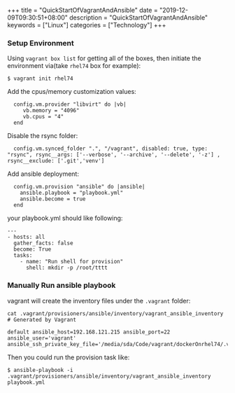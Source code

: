 +++
title = "QuickStartOfVagrantAndAnsible"
date = "2019-12-09T09:30:51+08:00"
description = "QuickStartOfVagrantAndAnsible"
keywords = ["Linux"]
categories = ["Technology"]
+++
### Setup Environment
Using `vagrant box list` for getting all of the boxes, then initiate the environment via(take `rhel74` box for example):     

```
$ vagrant init rhel74
```
Add the cpus/memory customization values:     

```
  config.vm.provider "libvirt" do |vb|
     vb.memory = "4096"
     vb.cpus = "4"
  end
```
Disable the rsync folder:     

```
  config.vm.synced_folder ".", "/vagrant", disabled: true, type: "rsync", rsync__args: ['--verbose', '--archive', '--delete', '-z'] , rsync__exclude: ['.git','venv']
```
Add ansible deployment:      

```
  config.vm.provision "ansible" do |ansible|
    ansible.playbook = "playbook.yml"
    ansible.become = true
  end
```
your playbook.yml should like following:     

```
---
- hosts: all
  gather_facts: false
  become: True
  tasks:
    - name: "Run shell for provision"
      shell: mkdir -p /root/tttt
```
### Manually Run ansible playbook
vagrant will create the inventory files under the `.vagrant` folder:    

```
cat .vagrant/provisioners/ansible/inventory/vagrant_ansible_inventory 
# Generated by Vagrant

default ansible_host=192.168.121.215 ansible_port=22 ansible_user='vagrant' ansible_ssh_private_key_file='/media/sda/Code/vagrant/dockerOnrhel74/.vagrant/machines/default/libvirt/private_key'

```
Then you could run the provision task like:     

```
$ ansible-playbook -i .vagrant/provisioners/ansible/inventory/vagrant_ansible_inventory playbook.yml
```
